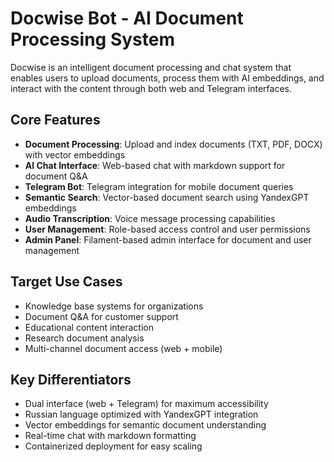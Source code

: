 # Docwise Bot - AI Document Processing System

Docwise is an intelligent document processing and chat system that enables users to upload documents, process them with AI embeddings, and interact with the content through both web and Telegram interfaces.

## Core Features

- **Document Processing**: Upload and index documents (TXT, PDF, DOCX) with vector embeddings
- **AI Chat Interface**: Web-based chat with markdown support for document Q&A
- **Telegram Bot**: Telegram integration for mobile document queries
- **Semantic Search**: Vector-based document search using YandexGPT embeddings
- **Audio Transcription**: Voice message processing capabilities
- **User Management**: Role-based access control and user permissions
- **Admin Panel**: Filament-based admin interface for document and user management

## Target Use Cases

- Knowledge base systems for organizations
- Document Q&A for customer support
- Educational content interaction
- Research document analysis
- Multi-channel document access (web + mobile)

## Key Differentiators

- Dual interface (web + Telegram) for maximum accessibility
- Russian language optimized with YandexGPT integration
- Vector embeddings for semantic document understanding
- Real-time chat with markdown formatting
- Containerized deployment for easy scaling
